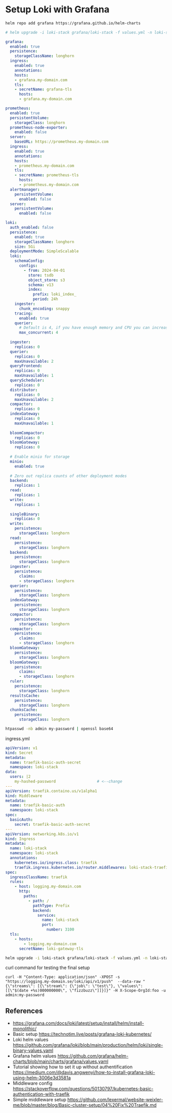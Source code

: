 # Setup Loki with Grafana


```bash
helm repo add grafana https://grafana.github.io/helm-charts
```

```yaml
# helm upgrade -i loki-stack grafana/loki-stack -f values.yml -n loki-stack --create-namespace

grafana:
  enabled: true
  persistence:
    storageClassName: longhorn
  ingress:
    enabled: true
    annotations:
    hosts:
    - grafana.my-domain.com
    tls:
    - secretName: grafana-tls
      hosts:
      - grafana.my-domain.com

prometheus:
  enabled: true
  persistentVolume:
    storageClass: longhorn
  prometheus-node-exporter:
    enabled: false
  server:
    baseURL: https://prometheus.my-domain.com
  ingress:
    enabled: true
    annotations:
    hosts:
    - prometheus.my-domain.com
    tls:
    - secretName: prometheus-tls
      hosts:
      - prometheus.my-domain.com
  alertmanager:
    persistentVolume:
      enabled: false
  server:
    persistentVolume:
      enabled: false

loki:
  auth_enabled: false
  persistence:
    enabled: true
    storageClassName: longhorn
    size: 5Gi
  deploymentMode: SimpleScalable
  loki:
    schemaConfig:
      configs:
        - from: 2024-04-01
          store: tsdb
          object_store: s3
          schema: v13
          index:
            prefix: loki_index_
            period: 24h
    ingester:
      chunk_encoding: snappy
    tracing:
      enabled: true
    querier:
      # Default is 4, if you have enough memory and CPU you can increase, reduce if OOMing
      max_concurrent: 4
   
  ingester:
    replicas: 0
  querier:
    replicas: 0
    maxUnavailable: 2
  queryFrontend:
    replicas: 0
    maxUnavailable: 1
  queryScheduler:
    replicas: 0
  distributor:
    replicas: 0
    maxUnavailable: 2
  compactor:
    replicas: 0
  indexGateway:
    replicas: 0
    maxUnavailable: 1
  
  bloomCompactor:
    replicas: 0
  bloomGateway:
    replicas: 0
  
  # Enable minio for storage
  minio:
    enabled: true
  
  # Zero out replica counts of other deployment modes
  backend:
    replicas: 1
  read:
    replicas: 1
  write:
    replicas: 1
  
  singleBinary:
    replicas: 0 
  write:
    persistence:
      storageClass: longhorn
  read:
    persistence:
      storageClass: longhorn
  backend:
    persistence:
      storageClass: longhorn
  ingester:
    persistence:
      claims:
      - storageClass: longhorn
  querier:
    persistence:
      storageClass: longhorn
  indexGateway:
    persistence:
      storageClass: longhorn
  compactor:
    persistence:
      storageClass: longhorn
  compactor:
    persistence:
      claims:
      - storageClass: longhorn
  bloomGateway:
    persistence:
      storageClass: longhorn
  bloomGateway:
    persistence:
      claims:
      - storageClass: longhorn
  ruler:
    persistence:
      storageClass: longhorn
  resultsCache:
    persistence:
      storageClass: longhorn
  chunksCache:
    persistence:
      storageClass: longhorn
```

```bash
htpasswd -nb admin my-password | openssl base64
```

ingress.yml
```yaml
apiVersion: v1
kind: Secret
metadata:
  name: traefik-basic-auth-secret
  namespace: loki-stack
data:
  users: |2
    my-hashed-password                  # <--change
---
apiVersion: traefik.containo.us/v1alpha1
kind: Middleware
metadata:
  name: traefik-basic-auth
  namespace: loki-stack
spec:
  basicAuth:
    secret: traefik-basic-auth-secret
---
apiVersion: networking.k8s.io/v1
kind: Ingress
metadata:
  name: loki-stack
  namespace: loki-stack
  annotations:
    kubernetes.io/ingress.class: traefik
    traefik.ingress.kubernetes.io/router.middlewares: loki-stack-traefik-basic-auth@kubernetescrd
spec:
  ingressClassName: traefik
  rules:
    - host: logging.my-domain.com
      http:
        paths:
          - path: /
            pathType: Prefix
            backend:
              service:
                name: loki-stack
                port:
                  number: 3100
  tls:
    - hosts:
        - logging.my-domain.com
      secretName: loki-gateway-tls
```



```bash
helm upgrade -i loki-stack grafana/loki-stack -f values.yml -n loki-stack --create-namespace
```

curl command for testing the final setup
```
curl -H "Content-Type: application/json" -XPOST -s "https://logging.my-domain.se/loki/api/v1/push"  --data-raw "{\"streams\": [{\"stream\": {\"job\": \"test\"}, \"values\": [[\"$(date +%s)000000000\", \"fizzbuzz\"]]}]}" -H X-Scope-OrgId:foo -u admin:my-password
```

## References
* https://grafana.com/docs/loki/latest/setup/install/helm/install-monolithic/
* Basic setup https://technotim.live/posts/grafana-loki-kubernetes/
* Loki helm values https://github.com/grafana/loki/blob/main/production/helm/loki/single-binary-values.yaml
* Grafana helm values https://github.com/grafana/helm-charts/blob/main/charts/grafana/values.yaml
* Tutorial showing how to set it up without authentification https://medium.com/@davis.angwenyi/how-to-install-grafana-loki-using-helm-3006e3d3581a
* Middleware config https://stackoverflow.com/questions/50130797/kubernetes-basic-authentication-with-traefik
* Simple middleware setup https://github.com/lexermal/website-weixler-me/blob/master/blog/Basic-cluster-setup/04%20Fix%20Traefik.md

